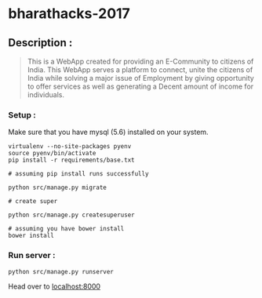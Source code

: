 # bharathacks-2017

## Description :
>This is a WebApp created for providing an E-Community to citizens of India.
This WebApp serves a platform to connect, unite the citizens of India while
solving a major issue of Employment by giving opportunity to offer services
as well as generating a Decent amount of income for individuals.

### Setup :

Make sure that you have mysql (5.6) installed on your system.

```
virtualenv --no-site-packages pyenv
source pyenv/bin/activate
pip install -r requirements/base.txt

# assuming pip install runs successfully

python src/manage.py migrate

# create super

python src/manage.py createsuperuser

# assuming you have bower install
bower install

```

### Run server :

```
python src/manage.py runserver
```

Head over to [localhost:8000](http://localhost:8000)
